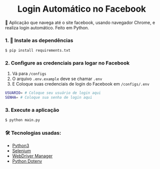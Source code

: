 <h1 align="center">Login Automático no Facebook</h1>

🚀 Aplicação que navega até o site facebook, usando navegador Chrome, e realiza login automático. Feito em Python.

### 1. 🎲 Instale as dependências
```bash
$ pip install requirements.txt
```

### 2. Configure as credenciais para logar no Facebook
1. Vá para `/configs`
2. O arquivo `.env.example` deve se chamar `.env`
3. E Coloque suas credenciais de login do Facebook em `/configs/.env`
```bash
USUARIO= # Coloque seu usuário de login aqui
SENHA= # Coloque sua senha de login aqui
```

### 3. Execute a aplicação
```bash
$ python main.py
```

### 🛠 Tecnologias usadas:
  - [Python3](https://www.python.org)
  - [Selenium](https://pypi.org/project/selenium)
  - [WebDriver Manager](https://pypi.org/project/webdriver-manager)
  - [Python Dotenv](https://pypi.org/project/python-dotenv)